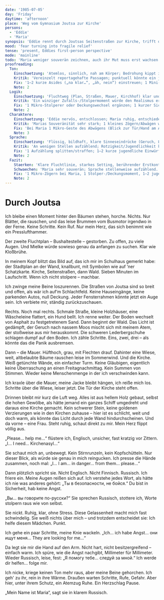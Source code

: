 ```yaml
---
date: '1985-07-05'
day: 'Friday'
daytime: 'afternoon'
place: 'Weg vom Gymnasium Joutsa zur Kirche'
persons:
  - 'Eddie'
  - 'Maria'
synopsis: 'Eddie rennt durch Joutsas Seitenstraßen zur Kirche, trifft dort auf Maria, bittet um Kirchenasyl – und findet in deren ruhiger russischer Ansprache erste Sicherheit.'
mood: 'fear turning into fragile relief'
tense: 'present, Eddies first-person perspective'
mode: 'mainline'
todo: 'Maria weniger souverän zeichnen, auch ihr Mut muss erst wachsen'
proofreading:
  Ton:
    Einschaetzung: 'Atemlos, sinnlich, nah am Körper; Bedrohung kippt in fragile Erleichterung.'
    Kritik: 'Vereinzelt reportagehafte Passagen; punktuell könnte ein jugendlich-rotziger Gedanke die Subjektivität schärfen.'
    Fix: '1–2 kurze Asides („na klar…“, „äh, nein“) einstreuen; 1 Mini-Atempause vor dem Kircheneintritt.'
    Note: 2
  Logik:
    Einschaetzung: 'Fluchtweg (Plan, Straßen, Mauer, Kirchhof) klar und plausibel.'
    Kritik: 'Ein winziger Zufalls-/Stolpermoment würde den Realismus erhöhen (Jacke, Schuh, Blick zurück).'
    Fix: '1 Mikro-Stolperer oder Deckungswechsel ergänzen; 1 kurzer Sicht-/Positionsanker zur Tür/Innenraum setzen.'
    Note: 2
  Charaktere:
    Einschaetzung: 'Eddie nervös, entschlossen; Maria ruhig, entschieden.'
    Kritik: 'Marias Souveränität sehr stark; 1 kleines Zögern/Abwägen würde sie menschlicher machen (passt zum TODO).'
    Fix: 'Bei Maria 1 Mikro-Geste des Abwägens (Blick zur Tür/Hand am Arm kurz stockt); bei Eddie 1 Körpermarker (trockener Mund, kalte Hände).'
    Note: 3
  Sprache:
    Einschaetzung: 'Flüssig, bildhaft, klare Sinneseindrücke (Geruch, Licht, Geräusche).'
    Kritik: 'An wenigen Stellen aufzählend; Rotzigkeit/Jugendlichkeit könnte 1–2 Mal aufblitzen.'
    Fix: '1 Aufzählung splitten/straffen; 1–2 kurze jugendliche Einwürfe; Wiederholung minimieren.'
    Note: 2
  Fazit:
    Staerken: 'Klare Fluchtlinie, starkes Setting, berührender Erstkontakt zu Maria.'
    Schwaechen: 'Maria sehr souverän; Sprache stellenweise aufzählend.'
    Fix: '1 Mikro-Zögern bei Maria, 1 Stolper-/Deckungsmoment, 1–2 jugendliche Einwürfe/Asides.'
    Note: 2
---
```


# Durch Joutsa

Ich bleibe einen Moment hinter den Bäumen stehen, horche. Nichts. Nur Blätter,
die rauschen, und das leise Brummen vom Busmotor irgendwo in der Ferne. Keine
Schritte. Kein Ruf. Nur mein Herz, das sich benimmt wie ein Presslufthammer.

Der zweite Fluchtplan – Bushaltestelle – gestorben. Zu offen, zu viele Augen.
Und Mielke würde sowieso genau da anfangen zu suchen. Klar wie Kloßbrühe.

In meinem Kopf blitzt das Bild auf, das ich mir im Schulhaus gemerkt habe: der
Stadtplan an der Wand, knallbunt, mit Symbolen wie auf ’ner Schatzkarte. Kirche,
Seitenstraßen, dann Wald. Sieben Minuten im Laufschritt. Wenn ich nicht stolpere
– machbar.

Ich zwinge meine Beine loszurennen. Die Straßen von Joutsa sind so breit und
offen, als wär ich auf’m Schlachtfeld. Keine Hauseingänge, keine parkenden
Autos, null Deckung. Jeder Fensterrahmen könnte jetzt ein Auge sein. Ich
verbiete mir, ständig zurückzuschauen.

Rechts. Noch mal rechts. Schmale Straße, kleine Holzhäuser, eine Wäscheleine
flattert, ein Hund bellt. Ich renne weiter. Der Boden wechselt von Asphalt zu
festgetretenem Sand. Dann beginnt der Wald. Das Licht ist gedämpft, der Geruch
nach nassem Moos mischt sich mit meinem Atem, der stoßweise aus mir herauskommt.
Die schweren Lederbergschuhe schlagen dumpf auf den Boden. Ich zähle Schritte.
Eins, zwei, drei – als könnte das die Panik ausbremsen.

Dann – die Mauer. Hüfthoch, grau, mit Flechten drauf. Dahinter eine Wiese, weit,
altbelaubte Bäume rauschen leise im Sommerwind. Und die Kirche. Weiß getünchte
Wände, ein einfacher Turm. Keine Gläubigen, eigentlich keine Überraschung an
einen Freitagnachmittag. Kein Summen von Stimmen. Wieder keine Menschenmenge in
der ich verschwinden kann.

Ich kraxle über die Mauer, meine Jacke bleibt hängen, ich reiße mich los.
Schritte über die Wiese, leiser jetzt. Die Tür der Kirche steht offen.

Drinnen bleibt mir kurz die Luft weg. Alles ist aus hellem Holz gebaut, selbst
die hohen Gewölbe, als hätte jemand ein ganzes Schiff umgedreht und daraus eine
Kirche gemacht. Kein schwerer Stein, keine goldenen Verzierungen wie in den
Kirchen zuhause – hier ist es schlicht, weit und doch warm, als könnte das Licht
durch jede Wand hindurchscheinen. Und da vorne – eine Frau. Steht ruhig, schaut
direkt zu mir. Mein Herz flippt völlig aus.

„Please… help me…“ flüstere ich, Englisch, unsicher, fast kratzig vor Zittern.
„I… I need… Kirchenasyl…“

Sie schaut mich an, unbewegt. Kein Stirnrunzeln, kein Kopfschütteln. Nur dieser
Blick, als würde sie genau in mich reingucken. Ich presse die Hände zusammen,
noch mal: „I… I am… in danger… from them… please…“

Dann plötzlich spricht sie. Nicht Englisch. Nicht Finnisch. Russisch. Ich friere
ein. Meine Augen reißen sich auf. Ich verstehe jedes Wort, als hätte ich nie was
anderes gehört: „Ты в безопасности, не бойся.“ Du bist in Sicherheit, hab keine
Angst.

„Вы… вы говорите по-русски?“ Sie sprechen Russisch, stottere ich, Worte stolpern
raus wie von selbst.

Sie nickt. Ruhig, klar, ohne Stress. Diese Gelassenheit macht mich fast
schwindelig. Sie weiß nichts über mich – und trotzdem entscheidet sie: Ich helfe
diesem Mädchen. Punkt.

Ich gehe ein paar Schritte, meine Knie wackeln. „Ich… ich habe Angst… они ищут
меня… They are looking for me…“

Da legt sie mir die Hand auf den Arm. Nicht hart, nicht besitzergreifend –
einfach warm. Ich spüre, wie die Angst nachgibt, Millimeter für Millimeter.
Wieder Russisch, leise, fest: „Я помогу тебе… следуй за мной.“ Ich werde dir
helfen… folge mir.

Ich nicke, kriege keinen Ton mehr raus, aber meine Beine gehorchen. Ich geh' zu
ihr, rein in ihre Wärme. 
Draußen warten Schritte, Rufe, Gefahr. Aber hier, unter ihrem Schutz, ein
Atemzug Ruhe. Ein Herzschlag Pause.

„Mein Name ist Maria“, sagt sie in klarem Russisch.

